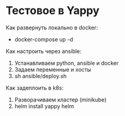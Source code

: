 # Тестовое в Yappy

Как развернуть локально в docker:
* docker-compose up -d

Как настроить через ansible:
1. Устанавливаем python, ansible и docker
2. Задаем переменные и хосты
3. sh ansible/deploy.sh


Как задеплоить в k8s:

1. Разворачиваем кластер (minikube)
2. helm install yappy helm
